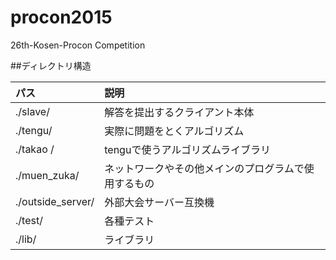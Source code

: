 # procon2015
26th-Kosen-Procon Competition

##ディレクトリ構造

| パス              | 説明 |
|:------------------|:-----|
| ./slave/          | 解答を提出するクライアント本体 |
| ./tengu/          | 実際に問題をとくアルゴリズム |
| ./takao /         | tenguで使うアルゴリズムライブラリ |
| ./muen_zuka/      | ネットワークやその他メインのプログラムで使用するもの |
| ./outside_server/ | 外部大会サーバー互換機 |
| ./test/           | 各種テスト |
| ./lib/            | ライブラリ |

